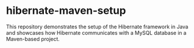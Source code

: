 # hibernate-maven-setup
This repository demonstrates the setup of the Hibernate framework in Java and showcases how Hibernate communicates with a MySQL database in a Maven-based project.
